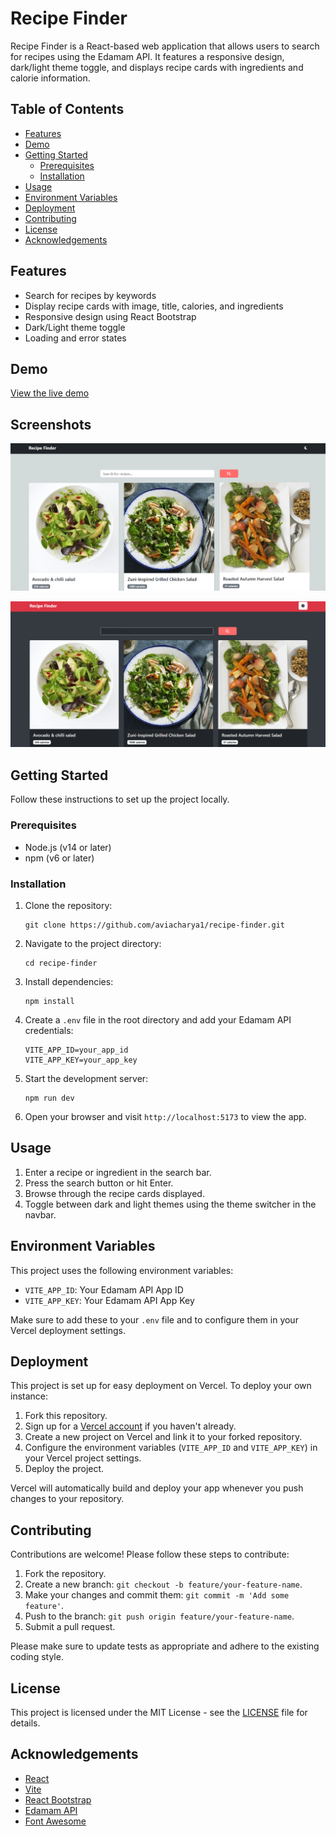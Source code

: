 # Recipe Finder

Recipe Finder is a React-based web application that allows users to search for recipes using the Edamam API. It features a responsive design, dark/light theme toggle, and displays recipe cards with ingredients and calorie information.

## Table of Contents

- [Features](#features)
- [Demo](#demo)
- [Getting Started](#getting-started)
  - [Prerequisites](#prerequisites)
  - [Installation](#installation)
- [Usage](#usage)
- [Environment Variables](#environment-variables)
- [Deployment](#deployment)
- [Contributing](#contributing)
- [License](#license)
- [Acknowledgements](#acknowledgements)

## Features

- Search for recipes by keywords
- Display recipe cards with image, title, calories, and ingredients
- Responsive design using React Bootstrap
- Dark/Light theme toggle
- Loading and error states

## Demo

[View the live demo](https://recipe-finder-dusky-nine.vercel.app/)


## Screenshots
![Screenshot](./src/assets/img1.png) <br>

![Screenshot](./src/assets/img2.png) <br>

## Getting Started

Follow these instructions to set up the project locally.

### Prerequisites

- Node.js (v14 or later)
- npm (v6 or later)

### Installation

1. Clone the repository:
   ```
   git clone https://github.com/aviacharya1/recipe-finder.git
   ```

2. Navigate to the project directory:
   ```
   cd recipe-finder
   ```

3. Install dependencies:
   ```
   npm install
   ```

4. Create a `.env` file in the root directory and add your Edamam API credentials:
   ```
   VITE_APP_ID=your_app_id
   VITE_APP_KEY=your_app_key
   ```

5. Start the development server:
   ```
   npm run dev
   ```

6. Open your browser and visit `http://localhost:5173` to view the app.

## Usage

1. Enter a recipe or ingredient in the search bar.
2. Press the search button or hit Enter.
3. Browse through the recipe cards displayed.
4. Toggle between dark and light themes using the theme switcher in the navbar.

## Environment Variables

This project uses the following environment variables:

- `VITE_APP_ID`: Your Edamam API App ID
- `VITE_APP_KEY`: Your Edamam API App Key

Make sure to add these to your `.env` file and to configure them in your Vercel deployment settings.

## Deployment

This project is set up for easy deployment on Vercel. To deploy your own instance:

1. Fork this repository.
2. Sign up for a [Vercel account](https://vercel.com/signup) if you haven't already.
3. Create a new project on Vercel and link it to your forked repository.
4. Configure the environment variables (`VITE_APP_ID` and `VITE_APP_KEY`) in your Vercel project settings.
5. Deploy the project.

Vercel will automatically build and deploy your app whenever you push changes to your repository.

## Contributing

Contributions are welcome! Please follow these steps to contribute:

1. Fork the repository.
2. Create a new branch: `git checkout -b feature/your-feature-name`.
3. Make your changes and commit them: `git commit -m 'Add some feature'`.
4. Push to the branch: `git push origin feature/your-feature-name`.
5. Submit a pull request.

Please make sure to update tests as appropriate and adhere to the existing coding style.

## License

This project is licensed under the MIT License - see the [LICENSE](LICENSE) file for details.

## Acknowledgements

- [React](https://reactjs.org/)
- [Vite](https://vitejs.dev/)
- [React Bootstrap](https://react-bootstrap.github.io/)
- [Edamam API](https://developer.edamam.com/edamam-recipe-api)
- [Font Awesome](https://fontawesome.com/)
